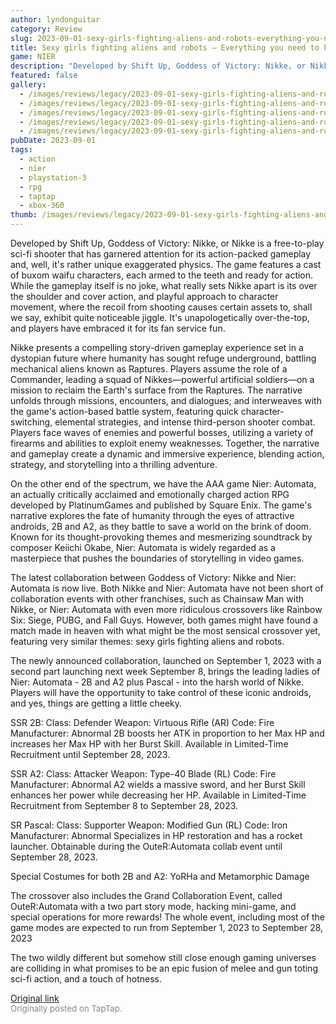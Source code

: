 ```yaml
---
author: lyndonguitar
category: Review
slug: 2023-09-01-sexy-girls-fighting-aliens-and-robots-everything-you-need-to-know-about-the-nikke-x-nier
title: Sexy girls fighting aliens and robots — Everything you need to know about the NIKKE x NieR crossover
game: NIER
description: "Developed by Shift Up, Goddess of Victory: Nikke, or Nikke is a free-to-play sci-fi shooter that has garnered attention for its action-packed gameplay and, well, it's rather unique exaggerated physics. The game features a cast of buxom waifu characters, each armed to the teeth and ready for action. While the gameplay itself is no joke, what really sets Nikke apart is its over the shoulder and cover action, and playful approach to character movement, where the recoil from shooting causes certain assets to, shall we say, exhibit quite noticeable jiggle. It's unapologetically over-the-top, and players have embraced it for its fan service fun."
featured: false
gallery:
  - /images/reviews/legacy/2023-09-01-sexy-girls-fighting-aliens-and-robots--everything-you-need-to-know-about-the-nikke-x-nier-0.avif
  - /images/reviews/legacy/2023-09-01-sexy-girls-fighting-aliens-and-robots--everything-you-need-to-know-about-the-nikke-x-nier-1.avif
  - /images/reviews/legacy/2023-09-01-sexy-girls-fighting-aliens-and-robots--everything-you-need-to-know-about-the-nikke-x-nier-2.avif
  - /images/reviews/legacy/2023-09-01-sexy-girls-fighting-aliens-and-robots--everything-you-need-to-know-about-the-nikke-x-nier-3.avif
  - /images/reviews/legacy/2023-09-01-sexy-girls-fighting-aliens-and-robots--everything-you-need-to-know-about-the-nikke-x-nier-4.avif
pubDate: 2023-09-01
tags:
  - action
  - nier
  - playstation-3
  - rpg
  - taptap
  - xbox-360
thumb: /images/reviews/legacy/2023-09-01-sexy-girls-fighting-aliens-and-robots--everything-you-need-to-know-about-the-nikke-x-nier-0.avif
---
```


Developed by Shift Up, Goddess of Victory: Nikke, or Nikke is a free-to-play sci-fi shooter that has garnered attention for its action-packed gameplay and, well, it's rather unique exaggerated physics. The game features a cast of buxom waifu characters, each armed to the teeth and ready for action. While the gameplay itself is no joke, what really sets Nikke apart is its over the shoulder and cover action, and playful approach to character movement, where the recoil from shooting causes certain assets to, shall we say, exhibit quite noticeable jiggle. It's unapologetically over-the-top, and players have embraced it for its fan service fun.

Nikke presents a compelling story-driven gameplay experience set in a dystopian future where humanity has sought refuge underground, battling mechanical aliens known as Raptures. Players assume the role of a Commander, leading a squad of Nikkes—powerful artificial soldiers—on a mission to reclaim the Earth's surface from the Raptures. The narrative unfolds through missions, encounters, and dialogues; and interweaves with the game's action-based battle system, featuring quick character-switching, elemental strategies, and intense third-person shooter combat. Players face waves of enemies and powerful bosses, utilizing a variety of firearms and abilities to exploit enemy weaknesses. Together, the narrative and gameplay create a dynamic and immersive experience, blending action, strategy, and storytelling into a thrilling adventure.

On the other end of the spectrum, we have the AAA game Nier: Automata, an actually critically acclaimed and emotionally charged action RPG developed by PlatinumGames and published by Square Enix. The game's narrative explores the fate of humanity through the eyes of attractive androids, 2B and A2, as they battle to save a world on the brink of doom. Known for its thought-provoking themes and mesmerizing soundtrack by composer Keiichi Okabe, Nier: Automata is widely regarded as a masterpiece that pushes the boundaries of storytelling in video games.

The latest collaboration between Goddess of Victory: Nikke and Nier: Automata is now live. Both Nikke and Nier: Automata have not been short of collaboration events with other franchises, such as Chainsaw Man with Nikke, or Nier: Automata with even more ridiculous crossovers like Rainbow Six: Siege, PUBG, and Fall Guys. However, both games might have found a match made in heaven with what might be the most sensical crossover yet, featuring very similar themes: sexy girls fighting aliens and robots.

The newly announced collaboration, launched on September 1, 2023 with a second part launching next week September 8, brings the leading ladies of Nier: Automata - 2B and A2 plus Pascal - into the harsh world of Nikke. Players will have the opportunity to take control of these iconic androids, and yes, things are getting a little cheeky.

SSR 2B:
Class: Defender
Weapon: Virtuous Rifle (AR)
Code: Fire
Manufacturer: Abnormal
2B boosts her ATK in proportion to her Max HP and increases her Max HP with her Burst Skill.
Available in Limited-Time Recruitment until September 28, 2023.

SSR A2:
Class: Attacker
Weapon: Type-40 Blade (RL)
Code: Fire
Manufacturer: Abnormal
A2 wields a massive sword, and her Burst Skill enhances her power while decreasing her HP.
Available in Limited-Time Recruitment from September 8 to September 28, 2023.

SR Pascal:
Class: Supporter
Weapon: Modified Gun (RL)
Code: Iron
Manufacturer: Abnormal
Specializes in HP restoration and has a rocket launcher.
Obtainable during the OuteR:Automata collab event until September 28, 2023.

Special Costumes for both 2B and A2: YoRHa and Metamorphic Damage

The crossover also includes the Grand Collaboration Event, called OuteR:Automata with a two part story mode, hacking mini-game, and special operations for more rewards! The whole event, including most of the game modes are expected to run from September 1, 2023 to September 28, 2023

The two wildly different but somehow still close enough gaming universes are colliding in what promises to be an epic fusion of melee and gun toting sci-fi action, and a touch of hotness.

[Original link](https://www.taptap.io/post/6226882)<br><span style="font-size: 0.95em; color: #888;">Originally posted on TapTap.</span>
